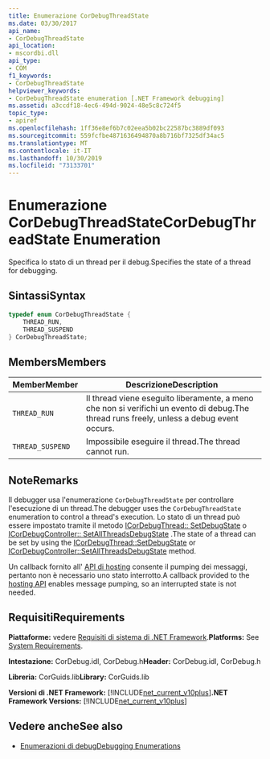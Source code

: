 ```yaml
---
title: Enumerazione CorDebugThreadState
ms.date: 03/30/2017
api_name:
- CorDebugThreadState
api_location:
- mscordbi.dll
api_type:
- COM
f1_keywords:
- CorDebugThreadState
helpviewer_keywords:
- CorDebugThreadState enumeration [.NET Framework debugging]
ms.assetid: a3ccdf18-4ec6-494d-9024-48e5c8c724f5
topic_type:
- apiref
ms.openlocfilehash: 1ff36e8ef6b7c02eea5b02bc22587bc3889df093
ms.sourcegitcommit: 559fcfbe4871636494870a8b716bf7325df34ac5
ms.translationtype: MT
ms.contentlocale: it-IT
ms.lasthandoff: 10/30/2019
ms.locfileid: "73133701"
---
```

# <a name="cordebugthreadstate-enumeration"></a><span data-ttu-id="be77d-102">Enumerazione CorDebugThreadState</span><span class="sxs-lookup"><span data-stu-id="be77d-102">CorDebugThreadState Enumeration</span></span>
<span data-ttu-id="be77d-103">Specifica lo stato di un thread per il debug.</span><span class="sxs-lookup"><span data-stu-id="be77d-103">Specifies the state of a thread for debugging.</span></span>  
  
## <a name="syntax"></a><span data-ttu-id="be77d-104">Sintassi</span><span class="sxs-lookup"><span data-stu-id="be77d-104">Syntax</span></span>  
  
```cpp  
typedef enum CorDebugThreadState {  
    THREAD_RUN,  
    THREAD_SUSPEND  
} CorDebugThreadState;  
```  
  
## <a name="members"></a><span data-ttu-id="be77d-105">Members</span><span class="sxs-lookup"><span data-stu-id="be77d-105">Members</span></span>  
  
|<span data-ttu-id="be77d-106">Member</span><span class="sxs-lookup"><span data-stu-id="be77d-106">Member</span></span>|<span data-ttu-id="be77d-107">Descrizione</span><span class="sxs-lookup"><span data-stu-id="be77d-107">Description</span></span>|  
|------------|-----------------|  
|`THREAD_RUN`|<span data-ttu-id="be77d-108">Il thread viene eseguito liberamente, a meno che non si verifichi un evento di debug.</span><span class="sxs-lookup"><span data-stu-id="be77d-108">The thread runs freely, unless a debug event occurs.</span></span>|  
|`THREAD_SUSPEND`|<span data-ttu-id="be77d-109">Impossibile eseguire il thread.</span><span class="sxs-lookup"><span data-stu-id="be77d-109">The thread cannot run.</span></span>|  
  
## <a name="remarks"></a><span data-ttu-id="be77d-110">Note</span><span class="sxs-lookup"><span data-stu-id="be77d-110">Remarks</span></span>  
 <span data-ttu-id="be77d-111">Il debugger usa l'enumerazione `CorDebugThreadState` per controllare l'esecuzione di un thread.</span><span class="sxs-lookup"><span data-stu-id="be77d-111">The debugger uses the `CorDebugThreadState` enumeration to control a thread's execution.</span></span> <span data-ttu-id="be77d-112">Lo stato di un thread può essere impostato tramite il metodo [ICorDebugThread:: SetDebugState](../../../../docs/framework/unmanaged-api/debugging/icordebugthread-setdebugstate-method.md) o [ICorDebugController:: SetAllThreadsDebugState](../../../../docs/framework/unmanaged-api/debugging/icordebugcontroller-setallthreadsdebugstate-method.md) .</span><span class="sxs-lookup"><span data-stu-id="be77d-112">The state of a thread can be set by using the [ICorDebugThread::SetDebugState](../../../../docs/framework/unmanaged-api/debugging/icordebugthread-setdebugstate-method.md) or [ICorDebugController::SetAllThreadsDebugState](../../../../docs/framework/unmanaged-api/debugging/icordebugcontroller-setallthreadsdebugstate-method.md) method.</span></span>  
  
 <span data-ttu-id="be77d-113">Un callback fornito all' [API di hosting](../../../../docs/framework/unmanaged-api/hosting/index.md) consente il pumping dei messaggi, pertanto non è necessario uno stato interrotto.</span><span class="sxs-lookup"><span data-stu-id="be77d-113">A callback provided to the [hosting API](../../../../docs/framework/unmanaged-api/hosting/index.md) enables message pumping, so an interrupted state is not needed.</span></span>  
  
## <a name="requirements"></a><span data-ttu-id="be77d-114">Requisiti</span><span class="sxs-lookup"><span data-stu-id="be77d-114">Requirements</span></span>  
 <span data-ttu-id="be77d-115">**Piattaforme:** vedere [Requisiti di sistema di .NET Framework](../../../../docs/framework/get-started/system-requirements.md).</span><span class="sxs-lookup"><span data-stu-id="be77d-115">**Platforms:** See [System Requirements](../../../../docs/framework/get-started/system-requirements.md).</span></span>  
  
 <span data-ttu-id="be77d-116">**Intestazione:** CorDebug.idl, CorDebug.h</span><span class="sxs-lookup"><span data-stu-id="be77d-116">**Header:** CorDebug.idl, CorDebug.h</span></span>  
  
 <span data-ttu-id="be77d-117">**Libreria:** CorGuids.lib</span><span class="sxs-lookup"><span data-stu-id="be77d-117">**Library:** CorGuids.lib</span></span>  
  
 <span data-ttu-id="be77d-118">**Versioni di .NET Framework:** [!INCLUDE[net_current_v10plus](../../../../includes/net-current-v10plus-md.md)]</span><span class="sxs-lookup"><span data-stu-id="be77d-118">**.NET Framework Versions:** [!INCLUDE[net_current_v10plus](../../../../includes/net-current-v10plus-md.md)]</span></span>  
  
## <a name="see-also"></a><span data-ttu-id="be77d-119">Vedere anche</span><span class="sxs-lookup"><span data-stu-id="be77d-119">See also</span></span>

- [<span data-ttu-id="be77d-120">Enumerazioni di debug</span><span class="sxs-lookup"><span data-stu-id="be77d-120">Debugging Enumerations</span></span>](../../../../docs/framework/unmanaged-api/debugging/debugging-enumerations.md)
